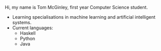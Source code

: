 Hi, my name is Tom McGinley, first year Computer Science student.
- Learning specialisations in machine learning and artificial intelligent systems.
- Current languages:
  - Haskell
  - Python
  - Java

<!---
Tom-McGinley/Tom-McGinley is a ✨ special ✨ repository because its `README.md` (this file) appears on your GitHub profile.
You can click the Preview link to take a look at your changes.
--->
